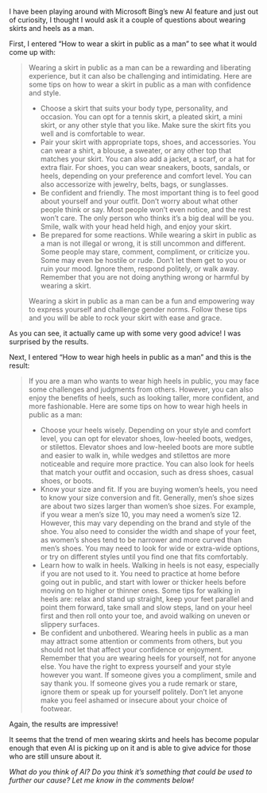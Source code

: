 I have been playing around with Microsoft Bing’s new AI feature and just out of curiosity, I thought I would ask it a couple of questions about wearing skirts and heels as a man.

First, I entered “How to wear a skirt in public as a man” to see what it would come up with:

> Wearing a skirt in public as a man can be a rewarding and liberating experience, but it can also be challenging and intimidating. Here are some tips on how to wear a skirt in public as a man with confidence and style.
> 
> -   Choose a skirt that suits your body type, personality, and occasion. You can opt for a tennis skirt, a pleated skirt, a mini skirt, or any other style that you like. Make sure the skirt fits you well and is comfortable to wear.
> -   Pair your skirt with appropriate tops, shoes, and accessories. You can wear a shirt, a blouse, a sweater, or any other top that matches your skirt. You can also add a jacket, a scarf, or a hat for extra flair. For shoes, you can wear sneakers, boots, sandals, or heels, depending on your preference and comfort level. You can also accessorize with jewelry, belts, bags, or sunglasses.
> -   Be confident and friendly. The most important thing is to feel good about yourself and your outfit. Don’t worry about what other people think or say. Most people won’t even notice, and the rest won’t care. The only person who thinks it’s a big deal will be you. Smile, walk with your head held high, and enjoy your skirt.
> -   Be prepared for some reactions. While wearing a skirt in public as a man is not illegal or wrong, it is still uncommon and different. Some people may stare, comment, compliment, or criticize you. Some may even be hostile or rude. Don’t let them get to you or ruin your mood. Ignore them, respond politely, or walk away. Remember that you are not doing anything wrong or harmful by wearing a skirt.
> 
> Wearing a skirt in public as a man can be a fun and empowering way to express yourself and challenge gender norms. Follow these tips and you will be able to rock your skirt with ease and grace.

As you can see, it actually came up with some very good advice! I was surprised by the results.

Next, I entered “How to wear high heels in public as a man” and this is the result:

> If you are a man who wants to wear high heels in public, you may face some challenges and judgments from others. However, you can also enjoy the benefits of heels, such as looking taller, more confident, and more fashionable. Here are some tips on how to wear high heels in public as a man:
> 
> -   Choose your heels wisely. Depending on your style and comfort level, you can opt for elevator shoes, low-heeled boots, wedges, or stilettos. Elevator shoes and low-heeled boots are more subtle and easier to walk in, while wedges and stilettos are more noticeable and require more practice. You can also look for heels that match your outfit and occasion, such as dress shoes, casual shoes, or boots.
> -   Know your size and fit. If you are buying women’s heels, you need to know your size conversion and fit. Generally, men’s shoe sizes are about two sizes larger than women’s shoe sizes. For example, if you wear a men’s size 10, you may need a women’s size 12. However, this may vary depending on the brand and style of the shoe. You also need to consider the width and shape of your feet, as women’s shoes tend to be narrower and more curved than men’s shoes. You may need to look for wide or extra-wide options, or try on different styles until you find one that fits comfortably.
> -   Learn how to walk in heels. Walking in heels is not easy, especially if you are not used to it. You need to practice at home before going out in public, and start with lower or thicker heels before moving on to higher or thinner ones. Some tips for walking in heels are: relax and stand up straight, keep your feet parallel and point them forward, take small and slow steps, land on your heel first and then roll onto your toe, and avoid walking on uneven or slippery surfaces.
> -   Be confident and unbothered. Wearing heels in public as a man may attract some attention or comments from others, but you should not let that affect your confidence or enjoyment. Remember that you are wearing heels for yourself, not for anyone else. You have the right to express yourself and your style however you want. If someone gives you a compliment, smile and say thank you. If someone gives you a rude remark or stare, ignore them or speak up for yourself politely. Don’t let anyone make you feel ashamed or insecure about your choice of footwear.

Again, the results are impressive!

It seems that the trend of men wearing skirts and heels has become popular enough that even AI is picking up on it and is able to give advice for those who are still unsure about it.

*What do you think of AI?* *Do you think it’s something that* *could be used to further our cause?* *Let me know in the comments below!*